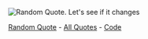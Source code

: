 ![Random Quote. Let's see if it changes](https://q.puelpan.com/random?s=20)

[Random Quote](https://q.puelpan.com/random) - 
[All Quotes](https://puelpan.com/quotes) - 
[Code](https://github.com/Jpuelpan/random-quote)
